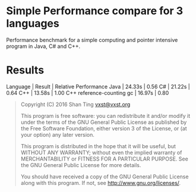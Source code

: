 # Simple Performance compare for 3 languages

Performance benchmark for a simple computing and pointer intensive program in Java, C# and C++.

# Results

Language | Result | Relative Performance
Java | 24.33s | 0.56
C#   |  21.22s | 0.64
C++  | 13.58s  | 1.00
C++ reference-counting gc | 16.97s | 0.80

> Copyright (C) 2016  Shan Ting <vxst@vxst.org>
> 
> This program is free software: you can redistribute it and/or modify
> it under the terms of the GNU General Public License as published by
> the Free Software Foundation, either version 3 of the License, or
> (at your option) any later version.
> 
> This program is distributed in the hope that it will be useful,
> but WITHOUT ANY WARRANTY; without even the implied warranty of
> MERCHANTABILITY or FITNESS FOR A PARTICULAR PURPOSE.  See the
> GNU General Public License for more details.
> 
> You should have received a copy of the GNU General Public License
> along with this program.  If not, see <http://www.gnu.org/licenses/>.

